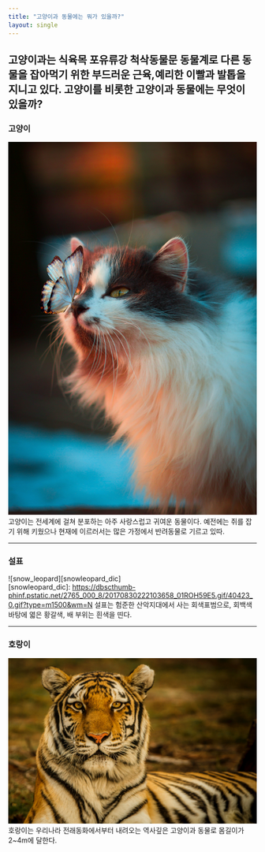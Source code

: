 ```yaml
---
title: "고양이과 동물에는 뭐가 있을까?"
layout: single
---
```


고양이과는 식육목 포유류강 척삭동물문 동물계로 다른 동물을 잡아먹기 위한 부드러운 근육,예리한 이빨과 발톱을 지니고 있다. 고양이를 비롯한 고양이과 동물에는 무엇이 있을까?
---
### 고양이
![cat](/assets/images/cat.jpg)
고양이는 전세계에 걸쳐 분포하는 아주 사랑스럽고 귀여운 동물이다. 예전에는 쥐를 잡기 위해 키웠으나 현재에 이르러서는 많은 가정에서 반려동물로 기르고 있따.

---
### 설표
![snow_leopard][snowleopard_dic]<br> 
[snowleopard_dic]: https://dbscthumb-phinf.pstatic.net/2765_000_8/20170830222103658_01ROH59E5.gif/40423_0.gif?type=m1500&wm=N
설표는 험준한 산악지대에서 사는 회색표범으로, 회백색 바탕에 엷은 황갈색, 배 부위는 흰색을 띤다.

---
### 호랑이
[![tiger](/assets/images/tiger.jpg "더 자세한 내용을 원하시면 사진을 클릭해 방문해 보세요!")](https://terms.naver.com/entry.naver?docId=1163530&cid=40942&categoryId=32624)
호랑이는 우리나라 전래동화에서부터 내려오는 역사깊은 고양이과 동물로 몸길이가 2~4m에 달한다.
